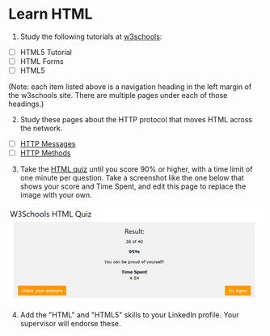 # Learn HTML

1. Study the following tutorials at [w3schools](https://www.w3schools.com/html/default.asp):
- [ ] HTML5 Tutorial
- [ ] HTML Forms
- [ ] HTML5

(Note: each item listed above is a navigation heading in the left margin of the w3schools site. There are multiple pages under each of those headings.)

2. Study these pages about the HTTP protocol that moves HTML across the network.
- [ ] [HTTP Messages](https://www.w3schools.com/tags/ref_httpmessages.asp)
- [ ] [HTTP Methods](https://www.w3schools.com/tags/ref_httpmethods.asp)

3. Take the [HTML quiz](https://www.w3schools.com/quiztest/quiztest.asp?Qtest=HTML) until you score 90% or higher, with a time limit of one minute per question. Take a screenshot like the one below that shows your score and Time Spent, and edit this page to replace the image with your own.

![w3quizresult](./htmlquiz.png)

4. Add the "HTML" and "HTML5" skills to your LinkedIn profile. Your supervisor will endorse these.

  
